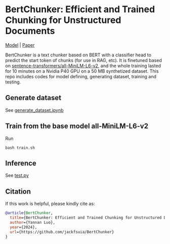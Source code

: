 # BertChunker: Efficient and Trained Chunking for Unstructured Documents
[Model](https://huggingface.co/tim1900/BertChunker) | [Paper](https://github.com/jackfsuia/BertChunker/blob/main/main.pdf)

BertChunker is a text chunker based on BERT with a classifier head to predict the start token of chunks (for use in RAG, etc). It is finetuned based on [sentence-transformers/all-MiniLM-L6-v2](https://huggingface.co/nreimers/MiniLM-L6-H384-uncased), and the whole training lasted for 10 minutes on a Nvidia P40 GPU on a 50 MB synthetized dataset. This repo includes codes for model defining, generating dataset, training and testing.

## Generate dataset
See [generate_dataset.ipynb](generate_dataset.ipynb)
## Train from the base model all-MiniLM-L6-v2
Run
 ``` shell
 bash train.sh
 ```
## Inference
See [test.py](test.py)
## Citation

If this work is helpful, please kindly cite as:

```bibtex
@article{BertChunker,
  title={BertChunker: Efficient and Trained Chunking for Unstructured Documents}, 
  author={Yannan Luo},
  year={2024},
  url={https://github.com/jackfsuia/BertChunker}
}
```
